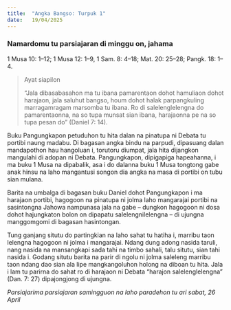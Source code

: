 ```yaml
---
title:  "Angka Bangso: Turpuk 1"
date:   19/04/2025
---
```


### Namardomu tu parsiajaran di minggu on, jahama

1 Musa 10: 1–12; 1 Musa 12: 1–9, 1 Sam. 8: 4–18; Mat. 20: 25–28; Pangk. 18: 1–4.

> <p>Ayat siapilon</p>
> “Jala dibasabasahon ma tu ibana pamarentaon dohot hamuliaon dohot harajaon, jala saluhut bangso, houm dohot halak parpangkuling marragamragam marsomba tu ibana. Ro di salelenglelengna do pamarentaonna, na so tupa munsat sian ibana, harajaonna pe na so tupa pesan do” (Daniel 7: 14).

Buku Pangungkapon petuduhon tu hita dalan na pinatupa ni Debata tu portibi naung madabu. Di bagasan angka bindu na parpudi, dipasuang dalan mandapothon hau hangoluan i, torutoru diumpat, jala hita dijangkon mangulahi di adopan ni Debata. Pangungkapon, dipigapiga hapeahanna, i ma buku 1 Musa na dipabalik, asa i do dalanna buku 1 Musa tongtong gabe anak hinsu na laho mangantusi songon dia angka na masa di portibi on tubu sian mulana.

Barita na umbalga di bagasan buku Daniel dohot Pangungkapon i ma harajaon portibi, hagogoon na pinatupa ni jolma laho mangarajai portibi na sasintongna Jahowa nampunasa jala na gabe – dungkon hagogoon ni dosa dohot hajungkaton bolon on dipapatu salelengnilelengna – di ujungna manggomgomi di bagasan hasintongan.

Tung ganjang situtu do partingkian na laho sahat tu hatiha i, marribu taon lelengna hagogoon ni jolma i mangarajai. Ndang dung adong nasida taruli, nang nasida na mansangkapi sada tahi na timbo sahali, talu situtu, sian tahi nasida i. Godang situtu barita na parir di ngolu ni jolma saleleng marribu taon ndang dao sian ala lipe mangkangoluhon holong na diboan tu hita. Jala i lam tu parirna do sahat ro di harajaon ni Debata “harajon salelenglelengna” (Dan. 7: 27) dipajongjong di ujungna.

_Parsiajarima parsiajaran samingguon na laho paradehon tu ari sabat, 26 April_